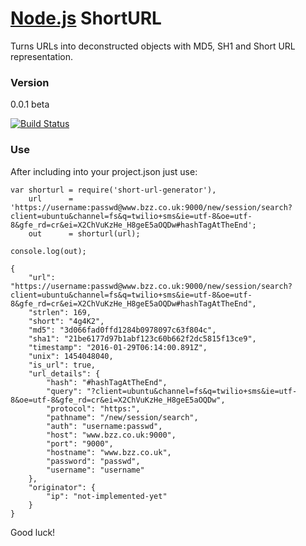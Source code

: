 # [Node.js](https://nodejs.org/en/) ShortURL

Turns URLs into deconstructed objects with MD5, SH1 and Short URL representation.

### Version
0.0.1 beta

[![Build Status](https://travis-ci.org/martinswiderski/short-url.svg?branch=master)](https://travis-ci.org/martinswiderski/short-url)

### Use

After including into your project.json just use:

```
var shorturl = require('short-url-generator'),
    url      = 'https://username:passwd@www.bzz.co.uk:9000/new/session/search?client=ubuntu&channel=fs&q=twilio+sms&ie=utf-8&oe=utf-8&gfe_rd=cr&ei=X2ChVuKzHe_H8geE5aOQDw#hashTagAtTheEnd';
    out      = shorturl(url);
    
console.log(out);

{
	"url": "https://username:passwd@www.bzz.co.uk:9000/new/session/search?client=ubuntu&channel=fs&q=twilio+sms&ie=utf-8&oe=utf-8&gfe_rd=cr&ei=X2ChVuKzHe_H8geE5aOQDw#hashTagAtTheEnd",
	"strlen": 169,
	"short": "4g4K2",
	"md5": "3d066fad0ffd1284b0978097c63f804c",
	"sha1": "21be6177d97b1abf123c60b662f2dc5815f13ce9",
	"timestamp": "2016-01-29T06:14:00.891Z",
	"unix": 1454048040,
	"is_url": true,
	"url_details": {
		"hash": "#hashTagAtTheEnd",
		"query": "?client=ubuntu&channel=fs&q=twilio+sms&ie=utf-8&oe=utf-8&gfe_rd=cr&ei=X2ChVuKzHe_H8geE5aOQDw",
		"protocol": "https:",
		"pathname": "/new/session/search",
		"auth": "username:passwd",
		"host": "www.bzz.co.uk:9000",
		"port": "9000",
		"hostname": "www.bzz.co.uk",
		"password": "passwd",
		"username": "username"
	},
	"originator": {
		"ip": "not-implemented-yet"
	}
}

```

Good luck!
